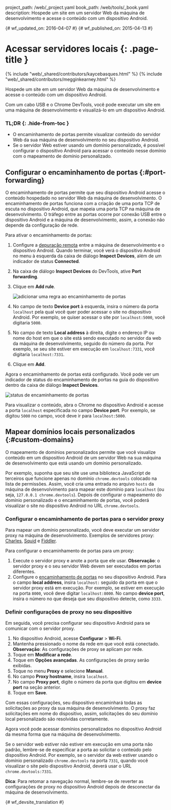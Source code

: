 project_path: /web/_project.yaml
book_path: /web/tools/_book.yaml
description: Hospede um site em um servidor Web da máquina de desenvolvimento e acesse o conteúdo com um dispositivo Android.

{# wf_updated_on: 2016-04-07 #}
{# wf_published_on: 2015-04-13 #}

# Acessar servidores locais {: .page-title }

{% include "web/_shared/contributors/kaycebasques.html" %}
{% include "web/_shared/contributors/megginkearney.html" %}

Hospede um site em um servidor Web da máquina de desenvolvimento e 
acesse o conteúdo com um dispositivo Android.

Com um cabo USB e o Chrome DevTools, você pode executar um site em uma máquina de
desenvolvimento e visualizá-lo em um dispositivo Android. 


### TL;DR {: .hide-from-toc }
- O encaminhamento de portas permite visualizar conteúdo do servidor Web da sua máquina de desenvolvimento no seu dispositivo Android.
- Se o servidor Web estiver usando um domínio personalizado, é possível configurar o dispositivo Android para acessar o conteúdo nesse domínio com o mapeamento de domínio personalizado.


## Configurar o encaminhamento de portas {:#port-forwarding}

O encaminhamento de portas permite que seu dispositivo Android acesse o conteúdo
hospedado no servidor Web da máquina de desenvolvimento. O encaminhamento de portas funciona
com a criação de uma porta TCP de escuta no dispositivo Android, que mapeia uma porta TCP
na máquina de desenvolvimento. O tráfego entre as portas ocorre por conexão
USB entre o dispositivo Android e a máquina de desenvolvimento, assim,
a conexão não depende da configuração de rede.

Para ativar o encaminhamento de portas:

1. Configure a [depuração remota](.) entre a máquina de desenvolvimento
   e o dispositivo Android. Quando terminar, você verá o dispositivo
   Android no menu à esquerda da caixa de diálogo **Inspect Devices**, além de 
   um indicador de status **Connected**.
1. Na caixa de diálogo **Inspect Devices** do DevTools, ative **Port forwarding**.
1. Clique em **Add rule**.

   ![adicionar uma regra ao encaminhamento de portas](imgs/add-rule.png)
1. No campo de texto **Device port** à esquerda, insira o número da porta `localhost` 
   pela qual você quer poder acessar o site no dispositivo 
   Android. Por exemplo, se quiser acessar o site por `localhost:5000`, 
  você digitaria `5000`.
1. No campo de texto **Local address** à direita, digite o endereço IP ou 
   nome do host em que o site está sendo executado no servidor da web da máquina
de desenvolvimento, seguido do número da porta. Por exemplo, se seu site estiver em execução 
   em `localhost:7331`, você digitaria `localhost:7331`. 
1. Clique em **Add**.

Agora o encaminhamento de portas está configurado. Você pode ver um indicador de status do encaminhamento
de portas na guia do dispositivo dentro da caixa de diálogo **Inspect Devices**.

![status de encaminhamento de portas](imgs/port-forwarding-status.png)

Para visualizar o conteúdo, abra o Chrome no dispositivo Android e acesse 
a porta `localhost` especificada no campo **Device port**. Por 
exemplo, se digitou `5000` no campo, você deve ir para 
`localhost:5000`. 

## Mapear domínios locais personalizados {:#custom-domains}

O mapeamento de domínios personalizados permite que você visualize conteúdo em um dispositivo Android
de um servidor Web na sua máquina de desenvolvimento que está usando um domínio personalizado.

Por exemplo, suponha que seu site use uma biblioteca JavaScript de terceiros
que funcione apenas no domínio `chrome.devtools` colocado na lista de permissões. Assim, você cria
uma entrada no arquivo `hosts` da máquina de desenvolvimento para mapear este domínio 
para `localhost` (ou seja, `127.0.0.1 chrome.devtools`). Depois de configurar o mapeamento do domínio
personalizado e o encaminhamento de portas, você poderá visualizar o site no
dispositivo Android no URL `chrome.devtools`. 

### Configurar o encaminhamento de portas para o servidor proxy

Para mapear um domínio personalizado, você deve executar um servidor proxy na máquina de 
desenvolvimento. Exemplos de servidores proxy: [Charles][charles], [Squid][squid] 
e [Fiddler][fiddler].

Para configurar o encaminhamento de portas para um proxy:

1. Execute o servidor proxy e anote a porta que ele usar. **Observação**: o 
   servidor proxy e o seu servidor Web devem ser executados em portas diferentes.
1. Configure o [encaminhamento de portas](#port-forwarding) no seu dispositivo Android. Para o
   campo **local address**, insira `localhost:` seguido da porta em que
   o servidor proxy está em execução. Por exemplo, se estiver em execução na porta `8000`,
   você deve digitar `localhost:8000`. No campo **device port**, insira 
   o número no que deseja que seu dispositivo detecte, como `3333`.

[charles]: http://www.charlesproxy.com/
[squid]: http://www.squid-cache.org/
[fiddler]: http://www.telerik.com/fiddler

### Definir configurações de proxy no seu dispositivo

Em seguida, você precisa configurar seu dispositivo Android para se comunicar com o 
servidor proxy. 

1. No dispositivo Android, acesse **Configurar** > **Wi-Fi**.
1. Mantenha pressionado o nome da rede em que você está conectado.
   **Observação**: As configurações de proxy se aplicam por rede.
3. Toque em **Modificar a rede**.
4. Toque em **Opções avançadas**. As configurações de proxy serão exibidas. 
5. Toque no menu **Proxy** e selecione **Manual**.
6. No campo **Proxy hostname**, insira `localhost`.
7. No campo **Proxy port**, digite o número da porta que digitou em
   **device port** na seção anterior.
8. Toque em **Save**.

Com essas configurações, seu dispositivo encaminhará todas as solicitações ao proxy da 
sua máquina de desenvolvimento. O proxy faz solicitações em nome do dispositivo, 
assim, solicitações do seu domínio local personalizado são resolvidas corretamente.

Agora você pode acessar domínios personalizados no dispositivo Android da mesma forma que 
na máquina de desenvolvimento. 

Se o servidor web estiver não estiver em execução em uma porta não padrão,
lembre-se de especificar a porta ao solicitar o conteúdo pelo dispositivo
Android. Por exemplo, se o servidor da web estiver usando o domínio personalizado 
`chrome.devtools` na porta `7331`, quando você visualizar o site pelo dispositivo
Android, deverá usar o URL `chrome.devtools:7331`. 

**Dica**: Para retomar a navegação normal, lembre-se de reverter as configurações de proxy no 
dispositivo Android depois de desconectar da máquina de desenvolvimento.


{# wf_devsite_translation #}
